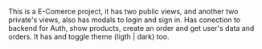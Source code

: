 This is a E-Comerce project, it has two public views, and another two private's views, also has modals to login and sign in. Has conection to backend for Auth, show products, create an order and get user's data and orders. It has and toggle theme (ligth | dark) too.
